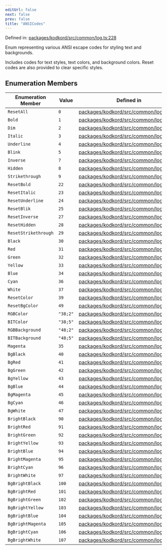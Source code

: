 ```yaml
---
editUrl: false
next: false
prev: false
title: "ANSICodes"
---
```


Defined in: [packages/kodkord/src/common/log.ts:228](https://github.com/KingsBeCattz/Kodkord/blob/e64d9a769150751981b0359a2c19703ea8677956/packages/kodkord/src/common/log.ts#L228)

Enum representing various ANSI escape codes for styling text and backgrounds.

Includes codes for text styles, text colors, and background colors.
Reset codes are also provided to clear specific styles.

## Enumeration Members

| Enumeration Member | Value | Defined in |
| ------ | ------ | ------ |
| <a id="resetall"></a> `ResetAll` | `0` | [packages/kodkord/src/common/log.ts:230](https://github.com/KingsBeCattz/Kodkord/blob/e64d9a769150751981b0359a2c19703ea8677956/packages/kodkord/src/common/log.ts#L230) |
| <a id="bold"></a> `Bold` | `1` | [packages/kodkord/src/common/log.ts:242](https://github.com/KingsBeCattz/Kodkord/blob/e64d9a769150751981b0359a2c19703ea8677956/packages/kodkord/src/common/log.ts#L242) |
| <a id="dim"></a> `Dim` | `2` | [packages/kodkord/src/common/log.ts:243](https://github.com/KingsBeCattz/Kodkord/blob/e64d9a769150751981b0359a2c19703ea8677956/packages/kodkord/src/common/log.ts#L243) |
| <a id="italic"></a> `Italic` | `3` | [packages/kodkord/src/common/log.ts:244](https://github.com/KingsBeCattz/Kodkord/blob/e64d9a769150751981b0359a2c19703ea8677956/packages/kodkord/src/common/log.ts#L244) |
| <a id="underline"></a> `Underline` | `4` | [packages/kodkord/src/common/log.ts:245](https://github.com/KingsBeCattz/Kodkord/blob/e64d9a769150751981b0359a2c19703ea8677956/packages/kodkord/src/common/log.ts#L245) |
| <a id="blink"></a> `Blink` | `5` | [packages/kodkord/src/common/log.ts:246](https://github.com/KingsBeCattz/Kodkord/blob/e64d9a769150751981b0359a2c19703ea8677956/packages/kodkord/src/common/log.ts#L246) |
| <a id="inverse"></a> `Inverse` | `7` | [packages/kodkord/src/common/log.ts:247](https://github.com/KingsBeCattz/Kodkord/blob/e64d9a769150751981b0359a2c19703ea8677956/packages/kodkord/src/common/log.ts#L247) |
| <a id="hidden"></a> `Hidden` | `8` | [packages/kodkord/src/common/log.ts:248](https://github.com/KingsBeCattz/Kodkord/blob/e64d9a769150751981b0359a2c19703ea8677956/packages/kodkord/src/common/log.ts#L248) |
| <a id="strikethrough"></a> `Strikethrough` | `9` | [packages/kodkord/src/common/log.ts:249](https://github.com/KingsBeCattz/Kodkord/blob/e64d9a769150751981b0359a2c19703ea8677956/packages/kodkord/src/common/log.ts#L249) |
| <a id="resetbold"></a> `ResetBold` | `22` | [packages/kodkord/src/common/log.ts:231](https://github.com/KingsBeCattz/Kodkord/blob/e64d9a769150751981b0359a2c19703ea8677956/packages/kodkord/src/common/log.ts#L231) |
| <a id="resetitalic"></a> `ResetItalic` | `23` | [packages/kodkord/src/common/log.ts:232](https://github.com/KingsBeCattz/Kodkord/blob/e64d9a769150751981b0359a2c19703ea8677956/packages/kodkord/src/common/log.ts#L232) |
| <a id="resetunderline"></a> `ResetUnderline` | `24` | [packages/kodkord/src/common/log.ts:233](https://github.com/KingsBeCattz/Kodkord/blob/e64d9a769150751981b0359a2c19703ea8677956/packages/kodkord/src/common/log.ts#L233) |
| <a id="resetblik"></a> `ResetBlik` | `25` | [packages/kodkord/src/common/log.ts:234](https://github.com/KingsBeCattz/Kodkord/blob/e64d9a769150751981b0359a2c19703ea8677956/packages/kodkord/src/common/log.ts#L234) |
| <a id="resetinverse"></a> `ResetInverse` | `27` | [packages/kodkord/src/common/log.ts:235](https://github.com/KingsBeCattz/Kodkord/blob/e64d9a769150751981b0359a2c19703ea8677956/packages/kodkord/src/common/log.ts#L235) |
| <a id="resethidden"></a> `ResetHidden` | `28` | [packages/kodkord/src/common/log.ts:236](https://github.com/KingsBeCattz/Kodkord/blob/e64d9a769150751981b0359a2c19703ea8677956/packages/kodkord/src/common/log.ts#L236) |
| <a id="resetstrikethrough"></a> `ResetStrikethrough` | `29` | [packages/kodkord/src/common/log.ts:237](https://github.com/KingsBeCattz/Kodkord/blob/e64d9a769150751981b0359a2c19703ea8677956/packages/kodkord/src/common/log.ts#L237) |
| <a id="black"></a> `Black` | `30` | [packages/kodkord/src/common/log.ts:258](https://github.com/KingsBeCattz/Kodkord/blob/e64d9a769150751981b0359a2c19703ea8677956/packages/kodkord/src/common/log.ts#L258) |
| <a id="red"></a> `Red` | `31` | [packages/kodkord/src/common/log.ts:259](https://github.com/KingsBeCattz/Kodkord/blob/e64d9a769150751981b0359a2c19703ea8677956/packages/kodkord/src/common/log.ts#L259) |
| <a id="green"></a> `Green` | `32` | [packages/kodkord/src/common/log.ts:260](https://github.com/KingsBeCattz/Kodkord/blob/e64d9a769150751981b0359a2c19703ea8677956/packages/kodkord/src/common/log.ts#L260) |
| <a id="yellow"></a> `Yellow` | `33` | [packages/kodkord/src/common/log.ts:261](https://github.com/KingsBeCattz/Kodkord/blob/e64d9a769150751981b0359a2c19703ea8677956/packages/kodkord/src/common/log.ts#L261) |
| <a id="blue"></a> `Blue` | `34` | [packages/kodkord/src/common/log.ts:262](https://github.com/KingsBeCattz/Kodkord/blob/e64d9a769150751981b0359a2c19703ea8677956/packages/kodkord/src/common/log.ts#L262) |
| <a id="cyan"></a> `Cyan` | `36` | [packages/kodkord/src/common/log.ts:264](https://github.com/KingsBeCattz/Kodkord/blob/e64d9a769150751981b0359a2c19703ea8677956/packages/kodkord/src/common/log.ts#L264) |
| <a id="white"></a> `White` | `37` | [packages/kodkord/src/common/log.ts:265](https://github.com/KingsBeCattz/Kodkord/blob/e64d9a769150751981b0359a2c19703ea8677956/packages/kodkord/src/common/log.ts#L265) |
| <a id="resetcolor"></a> `ResetColor` | `39` | [packages/kodkord/src/common/log.ts:238](https://github.com/KingsBeCattz/Kodkord/blob/e64d9a769150751981b0359a2c19703ea8677956/packages/kodkord/src/common/log.ts#L238) |
| <a id="resetbgcolor"></a> `ResetBgColor` | `49` | [packages/kodkord/src/common/log.ts:239](https://github.com/KingsBeCattz/Kodkord/blob/e64d9a769150751981b0359a2c19703ea8677956/packages/kodkord/src/common/log.ts#L239) |
| <a id="rgbcolor"></a> `RGBColor` | `"38;2"` | [packages/kodkord/src/common/log.ts:252](https://github.com/KingsBeCattz/Kodkord/blob/e64d9a769150751981b0359a2c19703ea8677956/packages/kodkord/src/common/log.ts#L252) |
| <a id="bitcolor"></a> `BITColor` | `"38;5"` | [packages/kodkord/src/common/log.ts:253](https://github.com/KingsBeCattz/Kodkord/blob/e64d9a769150751981b0359a2c19703ea8677956/packages/kodkord/src/common/log.ts#L253) |
| <a id="rgbbackground"></a> `RGBBackground` | `"48;2"` | [packages/kodkord/src/common/log.ts:254](https://github.com/KingsBeCattz/Kodkord/blob/e64d9a769150751981b0359a2c19703ea8677956/packages/kodkord/src/common/log.ts#L254) |
| <a id="bitbackground"></a> `BITBackground` | `"48;5"` | [packages/kodkord/src/common/log.ts:255](https://github.com/KingsBeCattz/Kodkord/blob/e64d9a769150751981b0359a2c19703ea8677956/packages/kodkord/src/common/log.ts#L255) |
| <a id="magenta"></a> `Magenta` | `35` | [packages/kodkord/src/common/log.ts:263](https://github.com/KingsBeCattz/Kodkord/blob/e64d9a769150751981b0359a2c19703ea8677956/packages/kodkord/src/common/log.ts#L263) |
| <a id="bgblack"></a> `BgBlack` | `40` | [packages/kodkord/src/common/log.ts:278](https://github.com/KingsBeCattz/Kodkord/blob/e64d9a769150751981b0359a2c19703ea8677956/packages/kodkord/src/common/log.ts#L278) |
| <a id="bgred"></a> `BgRed` | `41` | [packages/kodkord/src/common/log.ts:279](https://github.com/KingsBeCattz/Kodkord/blob/e64d9a769150751981b0359a2c19703ea8677956/packages/kodkord/src/common/log.ts#L279) |
| <a id="bggreen"></a> `BgGreen` | `42` | [packages/kodkord/src/common/log.ts:280](https://github.com/KingsBeCattz/Kodkord/blob/e64d9a769150751981b0359a2c19703ea8677956/packages/kodkord/src/common/log.ts#L280) |
| <a id="bgyellow"></a> `BgYellow` | `43` | [packages/kodkord/src/common/log.ts:281](https://github.com/KingsBeCattz/Kodkord/blob/e64d9a769150751981b0359a2c19703ea8677956/packages/kodkord/src/common/log.ts#L281) |
| <a id="bgblue"></a> `BgBlue` | `44` | [packages/kodkord/src/common/log.ts:282](https://github.com/KingsBeCattz/Kodkord/blob/e64d9a769150751981b0359a2c19703ea8677956/packages/kodkord/src/common/log.ts#L282) |
| <a id="bgmagenta"></a> `BgMagenta` | `45` | [packages/kodkord/src/common/log.ts:283](https://github.com/KingsBeCattz/Kodkord/blob/e64d9a769150751981b0359a2c19703ea8677956/packages/kodkord/src/common/log.ts#L283) |
| <a id="bgcyan"></a> `BgCyan` | `46` | [packages/kodkord/src/common/log.ts:284](https://github.com/KingsBeCattz/Kodkord/blob/e64d9a769150751981b0359a2c19703ea8677956/packages/kodkord/src/common/log.ts#L284) |
| <a id="bgwhite"></a> `BgWhite` | `47` | [packages/kodkord/src/common/log.ts:285](https://github.com/KingsBeCattz/Kodkord/blob/e64d9a769150751981b0359a2c19703ea8677956/packages/kodkord/src/common/log.ts#L285) |
| <a id="brightblack"></a> `BrightBlack` | `90` | [packages/kodkord/src/common/log.ts:268](https://github.com/KingsBeCattz/Kodkord/blob/e64d9a769150751981b0359a2c19703ea8677956/packages/kodkord/src/common/log.ts#L268) |
| <a id="brightred"></a> `BrightRed` | `91` | [packages/kodkord/src/common/log.ts:269](https://github.com/KingsBeCattz/Kodkord/blob/e64d9a769150751981b0359a2c19703ea8677956/packages/kodkord/src/common/log.ts#L269) |
| <a id="brightgreen"></a> `BrightGreen` | `92` | [packages/kodkord/src/common/log.ts:270](https://github.com/KingsBeCattz/Kodkord/blob/e64d9a769150751981b0359a2c19703ea8677956/packages/kodkord/src/common/log.ts#L270) |
| <a id="brightyellow"></a> `BrightYellow` | `93` | [packages/kodkord/src/common/log.ts:271](https://github.com/KingsBeCattz/Kodkord/blob/e64d9a769150751981b0359a2c19703ea8677956/packages/kodkord/src/common/log.ts#L271) |
| <a id="brightblue"></a> `BrightBlue` | `94` | [packages/kodkord/src/common/log.ts:272](https://github.com/KingsBeCattz/Kodkord/blob/e64d9a769150751981b0359a2c19703ea8677956/packages/kodkord/src/common/log.ts#L272) |
| <a id="brightmagenta"></a> `BrightMagenta` | `95` | [packages/kodkord/src/common/log.ts:273](https://github.com/KingsBeCattz/Kodkord/blob/e64d9a769150751981b0359a2c19703ea8677956/packages/kodkord/src/common/log.ts#L273) |
| <a id="brightcyan"></a> `BrightCyan` | `96` | [packages/kodkord/src/common/log.ts:274](https://github.com/KingsBeCattz/Kodkord/blob/e64d9a769150751981b0359a2c19703ea8677956/packages/kodkord/src/common/log.ts#L274) |
| <a id="brightwhite"></a> `BrightWhite` | `97` | [packages/kodkord/src/common/log.ts:275](https://github.com/KingsBeCattz/Kodkord/blob/e64d9a769150751981b0359a2c19703ea8677956/packages/kodkord/src/common/log.ts#L275) |
| <a id="bgbrightblack"></a> `BgBrightBlack` | `100` | [packages/kodkord/src/common/log.ts:288](https://github.com/KingsBeCattz/Kodkord/blob/e64d9a769150751981b0359a2c19703ea8677956/packages/kodkord/src/common/log.ts#L288) |
| <a id="bgbrightred"></a> `BgBrightRed` | `101` | [packages/kodkord/src/common/log.ts:289](https://github.com/KingsBeCattz/Kodkord/blob/e64d9a769150751981b0359a2c19703ea8677956/packages/kodkord/src/common/log.ts#L289) |
| <a id="bgbrightgreen"></a> `BgBrightGreen` | `102` | [packages/kodkord/src/common/log.ts:290](https://github.com/KingsBeCattz/Kodkord/blob/e64d9a769150751981b0359a2c19703ea8677956/packages/kodkord/src/common/log.ts#L290) |
| <a id="bgbrightyellow"></a> `BgBrightYellow` | `103` | [packages/kodkord/src/common/log.ts:291](https://github.com/KingsBeCattz/Kodkord/blob/e64d9a769150751981b0359a2c19703ea8677956/packages/kodkord/src/common/log.ts#L291) |
| <a id="bgbrightblue"></a> `BgBrightBlue` | `104` | [packages/kodkord/src/common/log.ts:292](https://github.com/KingsBeCattz/Kodkord/blob/e64d9a769150751981b0359a2c19703ea8677956/packages/kodkord/src/common/log.ts#L292) |
| <a id="bgbrightmagenta"></a> `BgBrightMagenta` | `105` | [packages/kodkord/src/common/log.ts:293](https://github.com/KingsBeCattz/Kodkord/blob/e64d9a769150751981b0359a2c19703ea8677956/packages/kodkord/src/common/log.ts#L293) |
| <a id="bgbrightcyan"></a> `BgBrightCyan` | `106` | [packages/kodkord/src/common/log.ts:294](https://github.com/KingsBeCattz/Kodkord/blob/e64d9a769150751981b0359a2c19703ea8677956/packages/kodkord/src/common/log.ts#L294) |
| <a id="bgbrightwhite"></a> `BgBrightWhite` | `107` | [packages/kodkord/src/common/log.ts:295](https://github.com/KingsBeCattz/Kodkord/blob/e64d9a769150751981b0359a2c19703ea8677956/packages/kodkord/src/common/log.ts#L295) |
